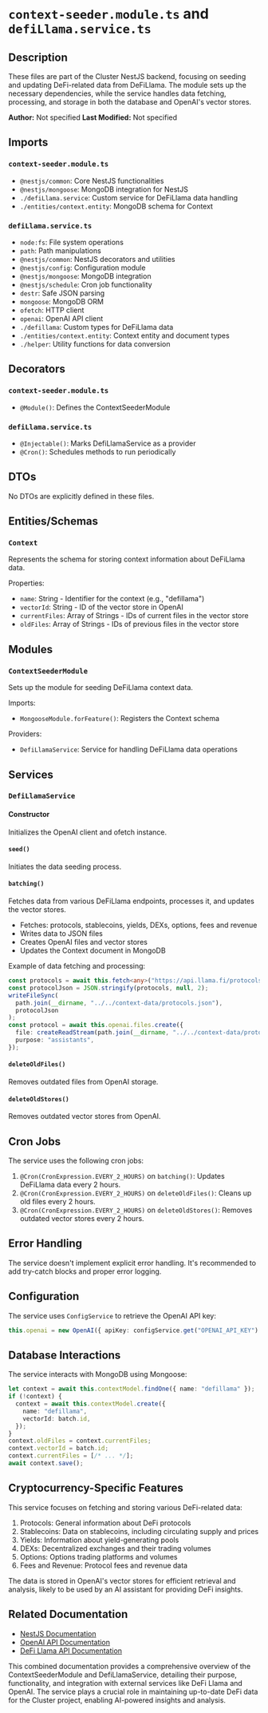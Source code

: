 # `context-seeder.module.ts` and `defiLlama.service.ts`

## Description
These files are part of the Cluster NestJS backend, focusing on seeding and updating DeFi-related data from DeFiLlama. The module sets up the necessary dependencies, while the service handles data fetching, processing, and storage in both the database and OpenAI's vector stores.

**Author:** Not specified
**Last Modified:** Not specified

## Imports

### `context-seeder.module.ts`
- `@nestjs/common`: Core NestJS functionalities
- `@nestjs/mongoose`: MongoDB integration for NestJS
- `./defiLlama.service`: Custom service for DeFiLlama data handling
- `./entities/context.entity`: MongoDB schema for Context

### `defiLlama.service.ts`
- `node:fs`: File system operations
- `path`: Path manipulations
- `@nestjs/common`: NestJS decorators and utilities
- `@nestjs/config`: Configuration module
- `@nestjs/mongoose`: MongoDB integration
- `@nestjs/schedule`: Cron job functionality
- `destr`: Safe JSON parsing
- `mongoose`: MongoDB ORM
- `ofetch`: HTTP client
- `openai`: OpenAI API client
- `./defillama`: Custom types for DeFiLlama data
- `./entities/context.entity`: Context entity and document types
- `./helper`: Utility functions for data conversion

## Decorators

### `context-seeder.module.ts`
- `@Module()`: Defines the ContextSeederModule

### `defiLlama.service.ts`
- `@Injectable()`: Marks DefiLlamaService as a provider
- `@Cron()`: Schedules methods to run periodically

## DTOs
No DTOs are explicitly defined in these files.

## Entities/Schemas

### `Context`
Represents the schema for storing context information about DeFiLlama data.

Properties:
- `name`: String - Identifier for the context (e.g., "defillama")
- `vectorId`: String - ID of the vector store in OpenAI
- `currentFiles`: Array of Strings - IDs of current files in the vector store
- `oldFiles`: Array of Strings - IDs of previous files in the vector store

## Modules

### `ContextSeederModule`
Sets up the module for seeding DeFiLlama context data.

Imports:
- `MongooseModule.forFeature()`: Registers the Context schema

Providers:
- `DefiLlamaService`: Service for handling DeFiLlama data operations

## Services

### `DefiLlamaService`

#### Constructor
Initializes the OpenAI client and ofetch instance.

#### `seed()`
Initiates the data seeding process.

#### `batching()`
Fetches data from various DeFiLlama endpoints, processes it, and updates the vector stores.

- Fetches: protocols, stablecoins, yields, DEXs, options, fees and revenue
- Writes data to JSON files
- Creates OpenAI files and vector stores
- Updates the Context document in MongoDB

Example of data fetching and processing:
```typescript
const protocols = await this.fetch<any>("https://api.llama.fi/protocols");
const protocolJson = JSON.stringify(protocols, null, 2);
writeFileSync(
  path.join(__dirname, "../../context-data/protocols.json"),
  protocolJson
);
const protocol = await this.openai.files.create({
  file: createReadStream(path.join(__dirname, "../../context-data/protocols.json")),
  purpose: "assistants",
});
```

#### `deleteOldFiles()`
Removes outdated files from OpenAI storage.

#### `deleteOldStores()`
Removes outdated vector stores from OpenAI.

## Cron Jobs

The service uses the following cron jobs:

1. `@Cron(CronExpression.EVERY_2_HOURS)` on `batching()`: Updates DeFiLlama data every 2 hours.
2. `@Cron(CronExpression.EVERY_2_HOURS)` on `deleteOldFiles()`: Cleans up old files every 2 hours.
3. `@Cron(CronExpression.EVERY_2_HOURS)` on `deleteOldStores()`: Removes outdated vector stores every 2 hours.

## Error Handling
The service doesn't implement explicit error handling. It's recommended to add try-catch blocks and proper error logging.

## Configuration
The service uses `ConfigService` to retrieve the OpenAI API key:

```typescript
this.openai = new OpenAI({ apiKey: configService.get("OPENAI_API_KEY") });
```

## Database Interactions
The service interacts with MongoDB using Mongoose:

```typescript
let context = await this.contextModel.findOne({ name: "defillama" });
if (!context) {
  context = await this.contextModel.create({
    name: "defillama",
    vectorId: batch.id,
  });
}
context.oldFiles = context.currentFiles;
context.vectorId = batch.id;
context.currentFiles = [/* ... */];
await context.save();
```

## Cryptocurrency-Specific Features

This service focuses on fetching and storing various DeFi-related data:

1. Protocols: General information about DeFi protocols
2. Stablecoins: Data on stablecoins, including circulating supply and prices
3. Yields: Information about yield-generating pools
4. DEXs: Decentralized exchanges and their trading volumes
5. Options: Options trading platforms and volumes
6. Fees and Revenue: Protocol fees and revenue data

The data is stored in OpenAI's vector stores for efficient retrieval and analysis, likely to be used by an AI assistant for providing DeFi insights.

## Related Documentation
- [NestJS Documentation](https://docs.nestjs.com/)
- [OpenAI API Documentation](https://platform.openai.com/docs/api-reference)
- [DeFi Llama API Documentation](https://defillama.com/docs/api)


This combined documentation provides a comprehensive overview of the ContextSeederModule and DefiLlamaService, detailing their purpose, functionality, and integration with external services like DeFi Llama and OpenAI. The service plays a crucial role in maintaining up-to-date DeFi data for the Cluster project, enabling AI-powered insights and analysis.
